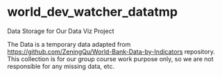 # world_dev_watcher_datatmp
Data Storage for Our Data Viz Project

The Data is a temporary data adapted from https://github.com/ZeningQu/World-Bank-Data-by-Indicators repository.  
This collection is for our group course work purpose only, so we are not responsible for any missing data, etc.
